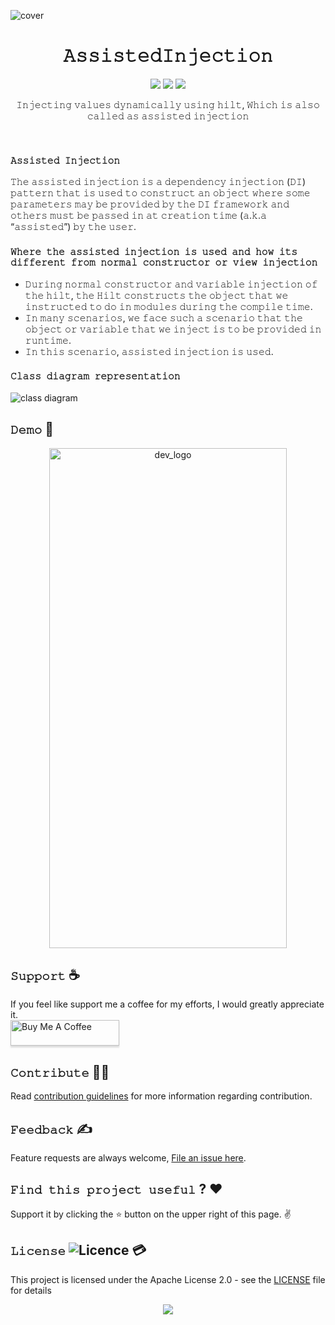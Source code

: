 ![cover](https://github.com/devrath/Hilt-Inject-During-Runtime/blob/main/assets/dagger_hilt.jpeg)

<h1 align="center">𝙰𝚜𝚜𝚒𝚜𝚝𝚎𝚍𝙸𝚗𝚓𝚎𝚌𝚝𝚒𝚘𝚗</h1>
<p align="center">
<a><img src="https://img.shields.io/badge/Built%20Using-Kotlin-silver?style=for-the-badge&logo=kotlin"></a>
<a><img src="https://img.shields.io/badge/Built%20By-Android%20Studio-red?style=for-the-badge&logo=android%20studio"></a>  
<a><img src="https://img.shields.io/badge/Tool-Hilt-purple?style=for-the-badge&logo=elixir"></a>  
</p>

<p align="center">𝙸𝚗𝚓𝚎𝚌𝚝𝚒𝚗𝚐 𝚟𝚊𝚕𝚞𝚎𝚜 𝚍𝚢𝚗𝚊𝚖𝚒𝚌𝚊𝚕𝚕𝚢 𝚞𝚜𝚒𝚗𝚐 𝚑𝚒𝚕𝚝, 𝚆𝚑𝚒𝚌𝚑 𝚒𝚜 𝚊𝚕𝚜𝚘 𝚌𝚊𝚕𝚕𝚎𝚍 𝚊𝚜 𝚊𝚜𝚜𝚒𝚜𝚝𝚎𝚍 𝚒𝚗𝚓𝚎𝚌𝚝𝚒𝚘𝚗</p>
</br>


### **`𝙰𝚜𝚜𝚒𝚜𝚝𝚎𝚍 𝙸𝚗𝚓𝚎𝚌𝚝𝚒𝚘𝚗`**
𝚃𝚑𝚎 𝚊𝚜𝚜𝚒𝚜𝚝𝚎𝚍 𝚒𝚗𝚓𝚎𝚌𝚝𝚒𝚘𝚗 𝚒𝚜 𝚊 𝚍𝚎𝚙𝚎𝚗𝚍𝚎𝚗𝚌𝚢 𝚒𝚗𝚓𝚎𝚌𝚝𝚒𝚘𝚗 (𝙳𝙸) 𝚙𝚊𝚝𝚝𝚎𝚛𝚗 𝚝𝚑𝚊𝚝 𝚒𝚜 𝚞𝚜𝚎𝚍 𝚝𝚘 𝚌𝚘𝚗𝚜𝚝𝚛𝚞𝚌𝚝 𝚊𝚗 𝚘𝚋𝚓𝚎𝚌𝚝 𝚠𝚑𝚎𝚛𝚎 𝚜𝚘𝚖𝚎 𝚙𝚊𝚛𝚊𝚖𝚎𝚝𝚎𝚛𝚜 𝚖𝚊𝚢 𝚋𝚎 𝚙𝚛𝚘𝚟𝚒𝚍𝚎𝚍 𝚋𝚢 𝚝𝚑𝚎 𝙳𝙸 𝚏𝚛𝚊𝚖𝚎𝚠𝚘𝚛𝚔 𝚊𝚗𝚍 𝚘𝚝𝚑𝚎𝚛𝚜 𝚖𝚞𝚜𝚝 𝚋𝚎 𝚙𝚊𝚜𝚜𝚎𝚍 𝚒𝚗 𝚊𝚝 𝚌𝚛𝚎𝚊𝚝𝚒𝚘𝚗 𝚝𝚒𝚖𝚎 (𝚊.𝚔.𝚊 “𝚊𝚜𝚜𝚒𝚜𝚝𝚎𝚍”) 𝚋𝚢 𝚝𝚑𝚎 𝚞𝚜𝚎𝚛.

### **`𝚆𝚑𝚎𝚛𝚎 𝚝𝚑𝚎 𝚊𝚜𝚜𝚒𝚜𝚝𝚎𝚍 𝚒𝚗𝚓𝚎𝚌𝚝𝚒𝚘𝚗 𝚒𝚜 𝚞𝚜𝚎𝚍 𝚊𝚗𝚍 𝚑𝚘𝚠 𝚒𝚝𝚜 𝚍𝚒𝚏𝚏𝚎𝚛𝚎𝚗𝚝 𝚏𝚛𝚘𝚖 𝚗𝚘𝚛𝚖𝚊𝚕 𝚌𝚘𝚗𝚜𝚝𝚛𝚞𝚌𝚝𝚘𝚛 𝚘𝚛 𝚟𝚒𝚎𝚠 𝚒𝚗𝚓𝚎𝚌𝚝𝚒𝚘𝚗`**
* 𝙳𝚞𝚛𝚒𝚗𝚐 𝚗𝚘𝚛𝚖𝚊𝚕 𝚌𝚘𝚗𝚜𝚝𝚛𝚞𝚌𝚝𝚘𝚛 𝚊𝚗𝚍 𝚟𝚊𝚛𝚒𝚊𝚋𝚕𝚎 𝚒𝚗𝚓𝚎𝚌𝚝𝚒𝚘𝚗 𝚘𝚏 𝚝𝚑𝚎 𝚑𝚒𝚕𝚝, 𝚝𝚑𝚎 𝙷𝚒𝚕𝚝 𝚌𝚘𝚗𝚜𝚝𝚛𝚞𝚌𝚝𝚜 𝚝𝚑𝚎 𝚘𝚋𝚓𝚎𝚌𝚝 𝚝𝚑𝚊𝚝 𝚠𝚎 𝚒𝚗𝚜𝚝𝚛𝚞𝚌𝚝𝚎𝚍 𝚝𝚘 𝚍𝚘 𝚒𝚗 𝚖𝚘𝚍𝚞𝚕𝚎𝚜 𝚍𝚞𝚛𝚒𝚗𝚐 𝚝𝚑𝚎 𝚌𝚘𝚖𝚙𝚒𝚕𝚎 𝚝𝚒𝚖𝚎.
* 𝙸𝚗 𝚖𝚊𝚗𝚢 𝚜𝚌𝚎𝚗𝚊𝚛𝚒𝚘𝚜, 𝚠𝚎 𝚏𝚊𝚌𝚎 𝚜𝚞𝚌𝚑 𝚊 𝚜𝚌𝚎𝚗𝚊𝚛𝚒𝚘 𝚝𝚑𝚊𝚝 𝚝𝚑𝚎 𝚘𝚋𝚓𝚎𝚌𝚝 𝚘𝚛 𝚟𝚊𝚛𝚒𝚊𝚋𝚕𝚎 𝚝𝚑𝚊𝚝 𝚠𝚎 𝚒𝚗𝚓𝚎𝚌𝚝 𝚒𝚜 𝚝𝚘 𝚋𝚎 𝚙𝚛𝚘𝚟𝚒𝚍𝚎𝚍 𝚒𝚗 𝚛𝚞𝚗𝚝𝚒𝚖𝚎.
* 𝙸𝚗 𝚝𝚑𝚒𝚜 𝚜𝚌𝚎𝚗𝚊𝚛𝚒𝚘, 𝚊𝚜𝚜𝚒𝚜𝚝𝚎𝚍 𝚒𝚗𝚓𝚎𝚌𝚝𝚒𝚘𝚗 𝚒𝚜 𝚞𝚜𝚎𝚍.

### **`𝙲𝚕𝚊𝚜𝚜 𝚍𝚒𝚊𝚐𝚛𝚊𝚖 𝚛𝚎𝚙𝚛𝚎𝚜𝚎𝚗𝚝𝚊𝚝𝚒𝚘𝚗`**
![class diagram](https://github.com/devrath/Hilt-Inject-During-Runtime/blob/main/assets/block_diagram.png)

## **`𝙳𝚎𝚖𝚘`** 🗼
<div align="center">
<img align="center" height="800" width="380" src="https://github.com/devrath/Hilt-Inject-During-Runtime/blob/main/assets/demo.gif"  alt="dev_logo"/>
</div>


## **`𝚂𝚞𝚙𝚙𝚘𝚛𝚝`** ☕
If you feel like support me a coffee for my efforts, I would greatly appreciate it.</br>
<a href="https://www.buymeacoffee.com/devrath" target="_blank"><img src="https://www.buymeacoffee.com/assets/img/custom_images/yellow_img.png" alt="Buy Me A Coffee" style="height: 41px !important;width: 174px !important;box-shadow: 0px 3px 2px 0px rgba(190, 190, 190, 0.5) !important;-webkit-box-shadow: 0px 3px 2px 0px rgba(190, 190, 190, 0.5) !important;" ></a>

## **`𝙲𝚘𝚗𝚝𝚛𝚒𝚋𝚞𝚝𝚎`** 🙋‍♂️
Read [contribution guidelines](CONTRIBUTING.md) for more information regarding contribution.

## **`𝙵𝚎𝚎𝚍𝚋𝚊𝚌𝚔`** ✍️ 
Feature requests are always welcome, [File an issue here](https://github.com/devrath/AssistedInjection/issues/new).

## **`𝙵𝚒𝚗𝚍 𝚝𝚑𝚒𝚜 𝚙𝚛𝚘𝚓𝚎𝚌𝚝 𝚞𝚜𝚎𝚏𝚞𝚕`** ? ❤️
Support it by clicking the ⭐ button on the upper right of this page. ✌️

## **`𝙻𝚒𝚌𝚎𝚗𝚜𝚎`** ![Licence](https://img.shields.io/github/license/google/docsy) :credit_card:
This project is licensed under the Apache License 2.0 - see the [LICENSE](https://github.com/devrath/AssistedInjection/blob/main/LICENSE) file for details


<p align="center">
<a><img src="https://forthebadge.com/images/badges/built-for-android.svg"></a>
</p>
